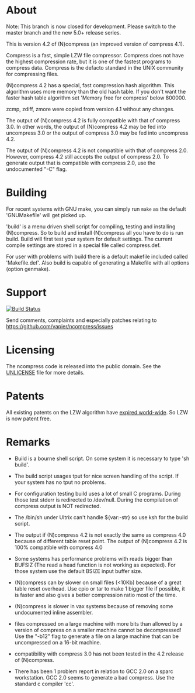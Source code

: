 # About

Note: This branch is now closed for development.  Please switch to the
master branch and the new 5.0+ release series.

This is version 4.2 of (N)compress (an improved version of compress 4.1).

Compress is a fast, simple LZW file compressor.  Compress does not have
the highest compression rate, but it is one of the fastest programs to
compress data.  Compress is the defacto standard in the UNIX community
for compressing files.

(N)compress 4.2 has a special, fast compression hash algorithm.  This
algorithm uses more memory than the old hash table. If you don't want
the faster hash table algorithm set 'Memory free for compress' below
800000.

zcmp, zdiff, zmore were copied from version 4.1 without any changes.

The output of (N)compress 4.2 is fully compatible with that of compress 3.0.
In other words, the output of (N)compress 4.2 may be fed into uncompress 3.0 or
the output of compress 3.0 may be fed into uncompress 4.2.

The output of (N)compress 4.2 is not compatible with that of
compress 2.0.  However, compress 4.2 still accepts the output of
compress 2.0.  To generate output that is compatible with compress
2.0, use the undocumented "-C" flag.

# Building

For recent systems with GNU make, you can simply run `make` as the default
'GNUMakefile' will get picked up.

'build' is a menu driven shell script for compiling, testing and
installing (N)compress. So to build and install (N)compress all you have to
do is run build.  Build will first test your system for default
settings. The current compile settings are stored in a special file
called compress.def.

For user with problems with build there is a default makefile included
called 'Makefile.def'. Also build is capable of generating a Makefile with
all options (option genmake).

# Support

[![Build Status](https://travis-ci.org/vapier/ncompress.svg?branch=ncompress-4.2.4)](https://travis-ci.org/vapier/ncompress)

Send comments, complaints and especially patches relating to
    https://github.com/vapier/ncompress/issues

# Licensing

The ncompress code is released into the public domain.  See the
[UNLICENSE](UNLICENSE) file for more details.

# Patents

All existing patents on the LZW algorithm have
[expired world-wide](http://en.wikipedia.org/wiki/LZW#Patent_issues).
So LZW is now patent free.

# Remarks

- Build is a bourne shell script. On some system it is necessary to type
  'sh build'.

- The build script usages tput for nice screen handling of the script.
  If your system has no tput no problems.

- For configuration testing build uses a lot of small C programs. During
  those test stderr is redirected to /dev/null.
  During the compilation of compress output is NOT redirected.

- The /bin/sh under Ultrix can't handle ${var:-str} so use ksh for the
  build script.

- The output if (N)compress 4.2 is not exactly the same as compress 4.0
  because of different table reset point. The output of (N)compress 4.2
  is 100% compatible with compress 4.0

- Some systems has performance problems with reads bigger than BUFSIZ
  (The read a head function is not working as expected). For those
  system use the default BSIZE input buffer size.

- (N)compress can by slower on small files (<10Kb) because of a great
  table reset overhead. Use cpio or tar to make 1 bigger file if
  possible, it is faster and also gives a better compression ratio most
  of the time.

- (N)compress is slower in vax systems because of removing some
  undocumented inline assembler.

- files compressed on a large machine with more bits than allowed by
  a version of compress on a smaller machine cannot be decompressed!  Use the
  "-b12" flag to generate a file on a large machine that can be uncompressed
  on a 16-bit machine.

- compatibility with compress 3.0 has not been tested in the 4.2 release of
  (N)compress.

- There has been 1 problem report in relation to GCC 2.0 on a sparc
  workstation. GCC 2.0 seems to generate a bad compress. Use the
  standard c compiler 'cc'.
